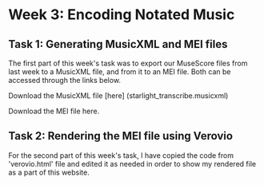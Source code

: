 # Week 3: Encoding Notated Music

## Task 1: Generating MusicXML and MEI files

The first part of this week's task was to export our MuseScore files from last week to a MusicXML file, and from it to an MEI file. 
Both can be accessed through the links below.

Download the MusicXML file [here] (starlight_transcribe.musicxml)

Download the MEI file here.

## Task 2: Rendering the MEI file using Verovio

For the second part of this week's task, I have copied the code from 'verovio.html' file and edited it as needed in order to show my rendered file as a part of this website.

